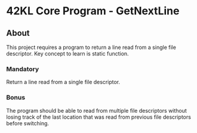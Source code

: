 # 42KL Core Program - GetNextLine

## About
This project requires a program to return a line read from a single file descriptor. Key concept to learn is static function.

### Mandatory
Return a line read from a single file descriptor.

### Bonus
The program should be able to read from multiple file descriptors without losing track of the last location that was read from previous file descriptors before switching.

